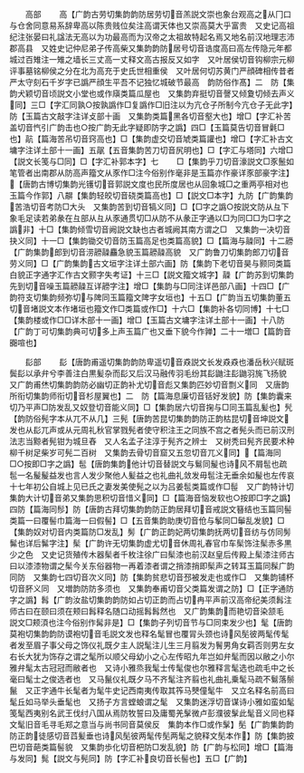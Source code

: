 <!-- { "loadSidebar": true } -->

　　高部
　　高【广韵古劳切集韵韵防居劳切音羔説文崇也象台观高之从冂口与仓舍同意易系辞卑高以陈贵贱位矣注高谓天体也又崇高莫大乎富贵　又史记高祖纪注张晏曰礼諡法无高以为功最高而为汉帝之太祖故特起名焉又地名前汉地理志沛郡高县　又姓史记仲尼弟子传高柴又集韵韵防居号切音诰度高曰高左传隐元年都城过百雉注一雉之墙长三丈高一丈释文高古报反又如字　又叶居侯切音钩柳宗元柳评事墓铭柳侯之分在北为高充于史氏世相重侯　又叶居何切苏黄门严顔碑相传昔者严太守刻石千岁字已譌严顔生平吾不记独忆城破节最高　韵防俗作髙】二　防【集韵犬颖切音顷説文小堂也或作廎类篇瓜屋也　又集韵弃挺切音謦又倾夐切倾去声义同】三□【字汇同孰○按孰譌作□复譌作□旧注以为亢仓子所制今亢仓子无此字】防【玉篇古文敲字注详攴部十画　又集韵类篇黑各切音壑大也】增□【字汇补苦盖切音忾引广韵击也○按广韵无此字疑即防字之譌】四□【玉篇莫告切音冒氉□也】髚【篇海苦吊切音窍高也】□【集韵虚交切音虓类篇讙也】增□【字汇补古文墉字注详土部十一画】五髛【五音集韵苦刀切音尻明也】□【字汇与塔同】六增□【説文长笺与□同】□【字汇补郭本字】七
　　□【集韵乎刀切音濠説文□豕鬛如笔管者出南郡从防高声籀文从豕作□注今俗别作毫非是玉篇亦作豪详豕部豪字注】【唐韵古博切集韵光镬切音郭説文度也民所度居也从回象城□之重两亭相对也玉篇今作郭】八髜【集韵轻皎切音硗类篇高也】□【説文□本字】九防【广韵集韵苦浩切音考防□大头　又集韵苦到切音犒义同】□【□字之譌○按説文防从彑下象毛足读若弟彖在彑部从彑从豕通贯切□从防不从彖正字通以□为同□□为□字之譌非】十□【集韵倾雪切音阙説文缺也古者城阙其南方谓之□　又集韵一决切音抉义同】十一□【集韵锄交切音防玉篇高足也类篇高貌】□【篇海与髞同】十二髝【广韵集韵郎到切音涝髝髞麤急貌玉篇髝髞高貌　又广韵鲁刀切集韵郎刀切音劳义同】□【广韵集韵古文垣字注详土部六画】防【集韵下老切音昊与颢同类篇白貌正字通字汇作古文颢字失考证】十三□【説文籀文城字】髞【广韵苏到切集韵先到切音噪玉篇髝髞互详髝字注】增□【集韵与□同注详邑部八画】十四□【广韵符支切集韵频弥切与陴同玉篇籀文陴字女垣也】十五□【广韵当五切集韵董五切音堵説文本作堵垣也籀文作□类篇或作□】十六□【集韵补各切同博】十七□【集韵楼或作□□详木部十一画】增□【玉篇古文墉字注详土部十一画】十八防【广韵丁可切集韵典可切多上声玉篇广也又垂下貌今作亸】二十一増□【篇韵音嚻喧也】

　　髟部
　　髟【唐韵甫遥切集韵韵防卑遥切音猋説文长发猋猋也潘岳秋兴赋斑鬓髟以承弁兮李善注白黒髪杂而髟又后汉马融传羽毛纷其髟鼬注髟鼬羽旄飞扬貌　又广韵甫烋切集韵韵防必幽切正韵补尤切音彪又集韵匹妙切音剽义同　又唐韵所衔切集韵师衔切音杉屋翼也】二　防【篇海息廉切音铦好发貌】防【集韵囊来切乃平声□防发乱又奴登切音能义同】□【集韵居六切音掬与□同玉篇乱髪也】髠【韵防俗髡字本从兀不从几】三髡【唐韵苦昆切集韵韵防正韵枯昆切音坤説文发也从髟兀声或从元周礼秋官掌戮髡者使守积注王之同族不宫之者髡头而已前汉刑法志当黥者髡钳为城旦舂　又人名孟子注淳于髡齐之辨士　又树秃曰髡齐民要术种柳千树足柴岁可髡二百树　又集韵去骨切音窟又五忽切音兀义同】【篇海同□○按即□字之譌】髢【唐韵集韵他计切音替説文与鬄同髲也诗风不屑髢也疏髢一名髲髲益发也言人发少聚他人髪益之也礼曲礼敛发毋髢注无垂余如髲也左传哀十七年初公自城上见已氏之妻发美使髡之以为吕姜髢类篇或作□髰　又广韵特计切集韵大计切音弟又集韵思积切音惜义同】□【篇海音恼发软也○按即□字之譌】四防【篇海同髿】防【唐韵古拜切集韵韵防正韵居拜切音戒説文簮结也玉篇同髻类篇一曰覆髻巾篇海一曰假髻】□【五音集韵助庚切音伧与鬇同□鬡乱发貌】□【集韵奴对切音内类篇防□发乱】髣【广韵正韵妃两切集韵抚两切音纺与仿同髣髴也详后髴字注】髤【广韵许无切集韵虚尤切音休周礼春官巾车髤饰注髤赤多黒少之色　又史记货殖传木器髤者千枚注徐广曰髤漆也前汉赵皇后传殿上髤漆注师古曰以漆漆物谓之髤今关东俗器物一再着漆者谓之捎漆捎即髤声之转耳玉篇同髹广韵同防　又集韵七四切音次义同】防【集韵贫悲切音邳被发走也或作□　又集韵铺杯切音肧义同　又増韵防防多须也　又集韵奉甫切音父类篇发谓之防】□【正字通防字之譌】髥【广韵汝盐切集韵韵防如占切正韵而占切冉平声前汉高帝纪美须髥注师古曰在颐曰须在颊曰髥释名随口动摇髥髥然也　又广韵集韵而艳切音染颔毛　説文□颊湏也注今俗别作髯非是】□【集韵子列切音节与□同束发少也】髦【唐韵莫袍切集韵韵防谟袍切音毛説文发也释名髦冒也覆冐头颈也诗风髧彼两髦传髦者发至眉子事父母之饰仪礼既夕主人説髦注儿生三月翦发为鬌男角女羁否则男左女右长大犹为饰存之谓之髦所以顺父母幼小之心左传昭九年岂如弁髦而因以敝之小尔雅弁髦太古冠冠而敝者也　又诗小雅烝我髦士传髦俊也尔雅释言髦选也疏毛中之长毫曰髦士之俊选者也　又马鬣仪礼既夕马不齐髦注齐翦也礼曲礼乗髦马疏不鬄落鬃鬣　又正字通牛长髦者为髦牛史记西南夷传取其筰马僰僮髦牛　又立名释名前高曰髦丘如马举头垂髦也　又扬子方言螳蜋谓之髦　又集韵迷浮切音谋诗小雅如蛮如髦笺髦西夷别名武王伐纣八国从焉防牧誓曰及庸蜀羌髳微卢彭濮彼髳此髦音义同也释文髦旧音毛寻毛郑之意当与尚书同音莫侯反　集韵本作□或作髳】髧【广韵集韵韵防正韵徒感切音蓞髪垂也诗风髧彼两髦传髧两髦之貌释文髧本作】防【集韵披巴切音葩类篇髻貌　又集韵歩化切音杷防□发乱貌】防【广韵与松同】增□【篇海与发同】髨【説文与髡同】防【字汇补良切音长髻也】五□【广韵】
